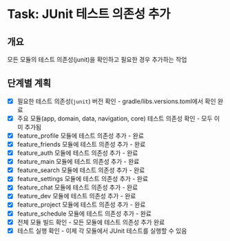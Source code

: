 # Task: JUnit 테스트 의존성 추가

## 개요
모든 모듈의 테스트 의존성(junit)을 확인하고 필요한 경우 추가하는 작업

## 단계별 계획
- [x] 필요한 테스트 의존성(`junit`) 버전 확인 - gradle/libs.versions.toml에서 확인 완료
- [x] 주요 모듈(app, domain, data, navigation, core) 테스트 의존성 확인 - 모두 이미 추가됨
- [x] feature_profile 모듈에 테스트 의존성 추가 - 완료
- [x] feature_friends 모듈에 테스트 의존성 추가 - 완료
- [x] feature_auth 모듈에 테스트 의존성 추가 - 완료
- [x] feature_main 모듈에 테스트 의존성 추가 - 완료
- [x] feature_search 모듈에 테스트 의존성 추가 - 완료
- [x] feature_settings 모듈에 테스트 의존성 추가 - 완료
- [x] feature_chat 모듈에 테스트 의존성 추가 - 완료
- [x] feature_dev 모듈에 테스트 의존성 추가 - 완료
- [x] feature_project 모듈에 테스트 의존성 추가 - 완료
- [x] feature_schedule 모듈에 테스트 의존성 추가 - 완료
- [x] 전체 모듈 빌드 확인 - 모든 모듈에 테스트 의존성 추가 완료
- [x] 테스트 실행 확인 - 이제 각 모듈에서 JUnit 테스트를 실행할 수 있음 